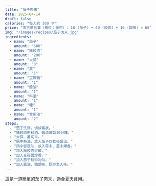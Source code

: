 ```yaml
---
title: "茄子肉末"
date: 2025-04-14
draft: false
calories: "每人約 300 卡"
price: "零售價估算（單位：臺幣）: 18 (茄子) + 40 (絞肉) + 10 (調味) = 68"
img: "/images/recipes/茄子肉末.jpg"
ingredients:
  - name: "茄子"
    amount: "600"
  - name: "豬絞肉"
    amount: "200"
  - name: "大蒜"
    amount: "3"
  - name: "薑"
    amount: "1"
  - name: "豆瓣醬"
    amount: "1"
  - name: "醬油"
    amount: "1"
  - name: "料酒"
    amount: "1"
  - name: "糖"
    amount: "1"
  - name: "食用油"
    amount: "2"
steps:
  - "茄子洗淨，切成條狀。"
  - "豬絞肉用料酒、醬油醃製10分鐘。"
  - "大蒜、薑切末。"
  - "鍋中熱油，放入茄子炒軟後盛出。"
  - "鍋中留底油，放入蒜末、薑末爆香。"
  - "加入豬絞肉炒散。"
  - "加入豆瓣醬炒香。"
  - "加入茄子翻炒均勻。"
  - "加入醬油、糖調味，翻炒至入味。"
---
```


這是一道簡單的茄子肉末，適合夏天食用。
